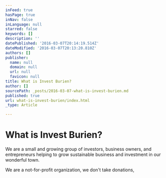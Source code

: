 ```yaml
---
inFeed: true
hasPage: true
inNav: false
inLanguage: null
starred: false
keywords: []
description: ''
datePublished: '2016-03-07T20:14:19.514Z'
dateModified: '2016-03-07T20:13:20.810Z'
authors: []
publisher:
  name: null
  domain: null
  url: null
  favicon: null
title: What is Invest Burien?
author: []
sourcePath: _posts/2016-03-07-what-is-invest-burien.md
published: true
url: what-is-invest-burien/index.html
_type: Article

---
```

# What is Invest Burien?

We are a small and growing group of investors, business owners, and entrepreneurs helping to grow sustainable business and investment in our wonderful town.   

We are a not-for-profit organization, we don't take donations,